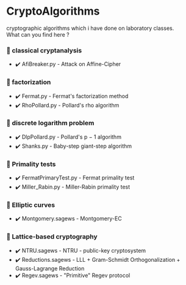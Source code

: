 # CryptoAlgorithms
cryptographic algorithms which i have done on laboratory classes. <br />
What can you find here ?
### :file_folder: classical cryptanalysis <br />
* :heavy_check_mark: AfiBreaker.py - Attack on Affine-Cipher
### :file_folder: factorization <br />
* :heavy_check_mark: Fermat.py - Fermat's factorization method
* :heavy_check_mark: RhoPollard.py - Pollard's rho algorithm
### :file_folder: discrete logarithm problem <br />
* :heavy_check_mark: DlpPollard.py - Pollard's p − 1 algorithm
* :heavy_check_mark: Shanks.py - Baby-step giant-step algorithm
### :file_folder: Primality tests <br />
* :heavy_check_mark: FermatPrimaryTest.py - Fermat primality test
* :heavy_check_mark: Miller_Rabin.py - Miller-Rabin primality test 
### :file_folder: Elliptic curves <br />
* :heavy_check_mark: Montgomery.sagews - Montgomery-EC
### :file_folder: Lattice-based cryptography <br />
* :heavy_check_mark: NTRU.sagews - NTRU - public-key cryptosystem
* :heavy_check_mark: Reductions.sagews - LLL + Gram-Schmidt Orthogonalization + Gauss-Lagrange Reduction
* :heavy_check_mark: Regev.sagews - "Primitive" Regev protocol
